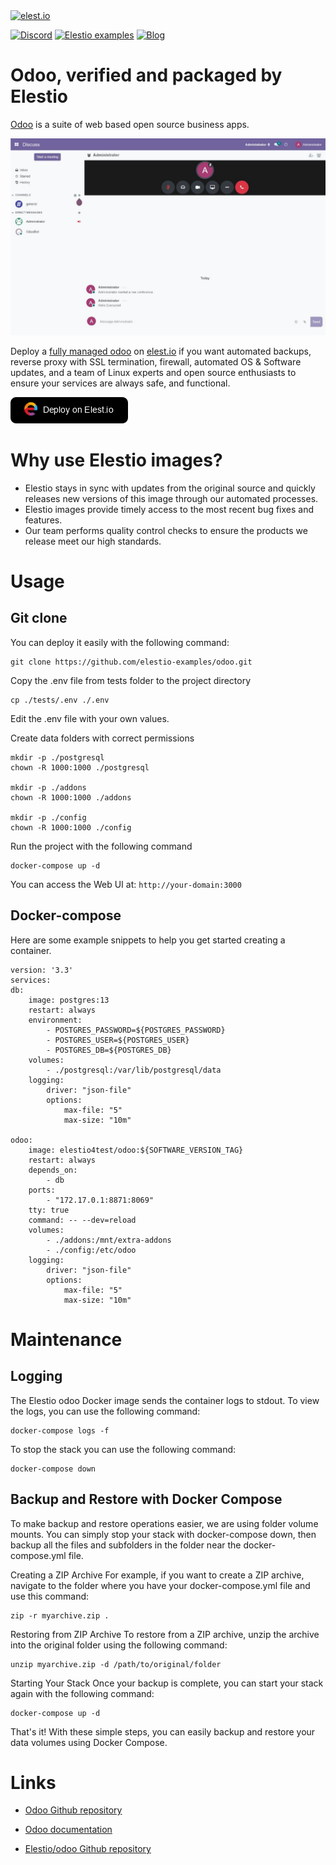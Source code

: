 <a href="https://elest.io">
  <img src="https://elest.io/images/elestio.svg" alt="elest.io" width="150" height="75">
</a>

[![Discord](https://img.shields.io/static/v1.svg?logo=discord&color=f78A38&labelColor=083468&logoColor=ffffff&style=for-the-badge&label=Discord&message=community)](https://discord.gg/4T4JGaMYrD "Get instant assistance and engage in live discussions with both the community and team through our chat feature.")
[![Elestio examples](https://img.shields.io/static/v1.svg?logo=github&color=f78A38&labelColor=083468&logoColor=ffffff&style=for-the-badge&label=github&message=open%20source)](https://github.com/elestio-examples "Access the source code for all our repositories by viewing them.")
[![Blog](https://img.shields.io/static/v1.svg?color=f78A38&labelColor=083468&logoColor=ffffff&style=for-the-badge&label=elest.io&message=Blog)](https://blog.elest.io "Latest news about elestio, open source software, and DevOps techniques.")

# Odoo, verified and packaged by Elestio

[Odoo](https://github.com/odoo/odoo) is a suite of web based open source business apps.

<img src="https://github.com/elestio-examples/odoo/raw/main/Odoo.jpg" alt="odoo" width="800">

Deploy a <a target="_blank" href="https://elest.io/open-source/odoo">fully managed odoo</a> on <a target="_blank" href="https://elest.io/">elest.io</a> if you want automated backups, reverse proxy with SSL termination, firewall, automated OS & Software updates, and a team of Linux experts and open source enthusiasts to ensure your services are always safe, and functional.

[![deploy](https://github.com/elestio-examples/odoo/raw/main/deploy-on-elestio.png)](https://dash.elest.io/deploy?source=cicd&social=dockerCompose&url=https://github.com/elestio-examples/odoo)

# Why use Elestio images?

- Elestio stays in sync with updates from the original source and quickly releases new versions of this image through our automated processes.
- Elestio images provide timely access to the most recent bug fixes and features.
- Our team performs quality control checks to ensure the products we release meet our high standards.

# Usage

## Git clone

You can deploy it easily with the following command:

    git clone https://github.com/elestio-examples/odoo.git

Copy the .env file from tests folder to the project directory

    cp ./tests/.env ./.env

Edit the .env file with your own values.

Create data folders with correct permissions

    mkdir -p ./postgresql
    chown -R 1000:1000 ./postgresql

    mkdir -p ./addons
    chown -R 1000:1000 ./addons

    mkdir -p ./config
    chown -R 1000:1000 ./config

Run the project with the following command

    docker-compose up -d

You can access the Web UI at: `http://your-domain:3000`

## Docker-compose

Here are some example snippets to help you get started creating a container.

    version: '3.3'
    services:
    db:
        image: postgres:13
        restart: always
        environment:
            - POSTGRES_PASSWORD=${POSTGRES_PASSWORD}
            - POSTGRES_USER=${POSTGRES_USER}
            - POSTGRES_DB=${POSTGRES_DB}
        volumes:
            - ./postgresql:/var/lib/postgresql/data
        logging:
            driver: "json-file"
            options:
                max-file: "5"
                max-size: "10m"

    odoo:
        image: elestio4test/odoo:${SOFTWARE_VERSION_TAG}
        restart: always
        depends_on:
            - db
        ports:
            - "172.17.0.1:8871:8069"
        tty: true
        command: -- --dev=reload
        volumes:
            - ./addons:/mnt/extra-addons
            - ./config:/etc/odoo
        logging:
            driver: "json-file"
            options:
                max-file: "5"
                max-size: "10m"

# Maintenance

## Logging

The Elestio odoo Docker image sends the container logs to stdout. To view the logs, you can use the following command:

    docker-compose logs -f

To stop the stack you can use the following command:

    docker-compose down

## Backup and Restore with Docker Compose

To make backup and restore operations easier, we are using folder volume mounts. You can simply stop your stack with docker-compose down, then backup all the files and subfolders in the folder near the docker-compose.yml file.

Creating a ZIP Archive
For example, if you want to create a ZIP archive, navigate to the folder where you have your docker-compose.yml file and use this command:

    zip -r myarchive.zip .

Restoring from ZIP Archive
To restore from a ZIP archive, unzip the archive into the original folder using the following command:

    unzip myarchive.zip -d /path/to/original/folder

Starting Your Stack
Once your backup is complete, you can start your stack again with the following command:

    docker-compose up -d

That's it! With these simple steps, you can easily backup and restore your data volumes using Docker Compose.

# Links

- <a target="_blank" href="https://github.com/odoo/odoo">Odoo Github repository</a>

- <a target="_blank" href="https://www.odoo.com/documentation/16.0/">Odoo documentation</a>

- <a target="_blank" href="https://github.com/elestio-examples/odoo">Elestio/odoo Github repository</a>

